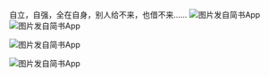 自立，自强，全在自身，别人给不来，也借不来……
![图片发自简书App](http://upload-images.jianshu.io/upload_images/1691484-f0ebb06d354dc3ba.jpg?imageMogr2/auto-orient/strip%7CimageView2/2/w/1080/q/50)
![图片发自简书App](http://upload-images.jianshu.io/upload_images/1691484-c0fd2873c7ddbfd6.jpg?imageMogr2/auto-orient/strip%7CimageView2/2/w/1080/q/50)

![图片发自简书App](http://upload-images.jianshu.io/upload_images/1691484-ffd1d7b95d21e126.jpeg?imageMogr2/auto-orient/strip%7CimageView2/2/w/1080/q/50)

![图片发自简书App](http://upload-images.jianshu.io/upload_images/1691484-4a31c8107f77ee57.jpeg?imageMogr2/auto-orient/strip%7CimageView2/2/w/1080/q/50)
